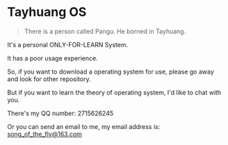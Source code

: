 # Tayhuang OS

> There is a person called Pangu. He borned in Tayhuang.

It's a personal ONLY-FOR-LEARN System.

It has a poor usage experience.

So, if you want to download a operating system for use, please go away and look for other repository.

But if you want to learn the theory of operating system, I'd like to chat with you.

There's my QQ number: 2715626245

Or you can send an email to me, my email address is: song_of_the_fly@163.com